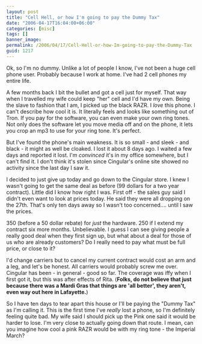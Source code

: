 ```yaml
---
layout: post
title: "Cell Hell, or how I'm going to pay the Dummy Tax"
date: "2006-04-17T16:04:00+06:00"
categories: [misc]
tags: []
banner_image: 
permalink: /2006/04/17/Cell-Hell-or-how-Im-going-to-pay-the-Dummy-Tax
guid: 1217
---
```


Ok, so I'm no dummy. Unlike a lot of people I know, I've not been a huge cell phone user. Probably because I work at home. I've had 2 cell phones my entire life.
<!--more-->
A few months back I bit the bullet and got a cell just for myself. That way when I travelled my wife could keep "her" cell and I'd have my own. Being the slave to fashion that I am, I picked up the black RAZR. I <i>love</i> this phone. I can't describe how cool it is. It literally feels and looks like something out of Tron. If you pay for the software, you can even make your own ring tones. Not only does the software let you move media off and on the phone, it lets you crop an mp3 to use for your ring tone. It's perfect. 

But I've found the phone's main weakness. It is so small - and sleek - and black - it might as well be cloaked. I lost it about 8 days ago. I waited a few days and reported it lost. I'm <i>convinced</i> it's in my office somewhere, but I can't find it. I don't think it's stolen since Cingular's online site showed no activity since the last day I saw it.

I decided to just give up today and go down to the Cingular store. I knew I wasn't going to get the same deal as before (99 dollars for a two year contract). Little did I know how right I was. First off - the sales guy said I didn't even want to look at prices today. He said they were all dropping on the 27th. That's only ten days away so I wasn't too concerned.... until I saw the prices.

350 (before a 50 dollar rebate) for <i>just</i> the hardware. 250 if I extend my contract six more months. Unbelievable. I guess I can see giving people a really good deal when they first sign up, but what about a deal for those of us who are already customers? Do I really need to pay what must be full price, or close to it?

I'd change carriers but to cancel my current contract would cost an arm and a leg, and let's be honest. All carriers would probably screw me over. Cingular has been - in general - good so far. The coverage was iffy when I first got it, but this was after effects of Rita. (<b>Folks, do not believe that just because there was a Mardi Gras that things are 'all better', they aren't, even way out here in Lafayette.</b>) 

So I have ten days to tear apart this house or I'll be paying the "Dummy Tax" as I'm calling it. This is the first time I've <i>really</i> lost a phone, so I'm definitely feeling quite bad. My wife said I should pick up the Pink one said it would be harder to lose. I'm very close to actually going down that route. I mean, can you imagine how cool a pink RAZR would be with my ring tone - the Imperial March?